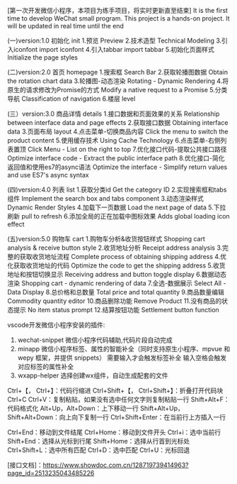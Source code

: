 [第一次开发微信小程序，本项目为练手项目，将实时更新直至结束]
It is the first time to develop WeChat small program. This project is a hands-on project. It will be updated in real time until the end

(一)version:1.0 初始化 init
1.预览 Preview
2.技术造型 Technical Modeling
3.引入iconfont import iconfont
4.引入tabbar import tabbar
5.初始化页面样式 Initialize the page styles

(二)version:2.0 首页 homepage
1.搜索框 Search Bar
2.获取轮播图数据 Obtain the rotation chart data
3.轮播图-动态渲染 Rotating - Dynamic Rendering
4.将原生的请求修改为Promise的方式  Modify a native request to a Promise
5.分类导航 Classification of navigation
6.楼层 level

(三）version:3.0 商品详情 details
1.接口数据和页面效果的关系 Relationship between interface data and page effects
2.获取接口数据 Obtaining interface data
3.页面布局 layout
4.点击菜单-切换商品内容 Click the menu to switch the product content
5.使用缓存技术 Using Cache Technology
6.点击菜单-右侧列表置顶 Click Menu - List on the right to top
7.优化接口代码-提取公共接口路径 Optimize interface code - Extract the public interface path
8.优化接口-简化返回值和使用es7的async语法 Optimize the interface - Simplify return values and use ES7's async syntax

(四)version:4.0 列表 list
1.获取分类id Get the category ID
2.实现搜索框和tabs组件 Implement the search box and tabs component
3.动态渲染样式 Dynamic Render Styles
4.加载下一页数据  Load the next page of data
5.下拉刷新 pull to refresh
6.添加全局的正在加载中图标效果 Adds global loading icon effect

(五)version:5.0 购物车 cart
1.购物车分析&收货按钮样式 Shopping cart analysis & receive button style
2.收货地址分析 Receipt address analysis
3.完整的获取收货地址流程 Complete process of obtaining shipping address
4.优化获取收货地址的代码 Optimize the code to get the shipping address
5.收货地址和按钮切换显示 Receiving address and button toggle display
6.数据动态渲染 Shopping cart - dynamic rendering of data
7.全选-数据展示  Select All - Data Display
8.总价格和总数量 Total price and total quantity
9.商品数量编辑 Commodity quantity editor
10.商品删除功能 Remove Product
11.没有商品的状态提示 No item status prompt
12.结算按钮功能 Settlement button function


vscode开发微信小程序安装的插件:
1. wechat-snippet
微信小程序代码辅助,代码片段自动完成
2. minapp
微信小程序标签、属性的智能补全（同时支持原生小程序、mpvue 和 wepy 框架，并提供 snippets）
需要输入才会触发标签补全
输入空格会触发对应标签的属性补全
3. wxapp-helper
选择创建wx组件，自动生成配套的文件

[快捷键]:
Ctrl+S：保存文件
Ctrl+【， Ctrl+】：代码行缩进
Ctrl+Shift+【， Ctrl+Shift+】：折叠打开代码块
Ctrl+C Ctrl+V：复制粘贴，如果没有选中任何文字则复制粘贴一行
Shift+Alt+F：代码格式化
Alt+Up，Alt+Down：上下移动一行
Shift+Alt+Up，Shift+Alt+Down：向上向下复制一行
Ctrl+Shift+Enter：在当前行上方插入一行

Ctrl+End：移动到文件结尾
Ctrl+Home：移动到文件开头
Ctrl+i：选中当前行
Shift+End：选择从光标到行尾
Shift+Home：选择从行首到光标处
Ctrl+Shift+L：选中所有匹配
Ctrl+D：选中匹配
Ctrl+U：光标回退

[视频教程]: https://www.bilibili.com/video/BV1nE41117BQ?p=1
[接口文档]：https://www.showdoc.com.cn/128719739414963?page_id=2513235043485226

